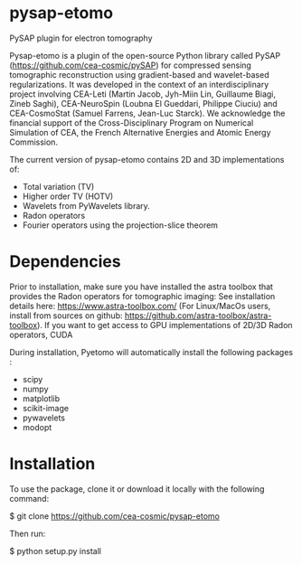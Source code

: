 # pysap-etomo
PySAP plugin for electron tomography

Pysap-etomo is a plugin of the open-source Python library called PySAP (https://github.com/cea-cosmic/pySAP)
for compressed sensing tomographic reconstruction using gradient-based and wavelet-based
regularizations.
It was developed in the context of an interdisciplinary project involving CEA-Leti
(Martin Jacob, Jyh-Miin Lin, Guillaume Biagi, Zineb Saghi), CEA-NeuroSpin
(Loubna El Gueddari, Philippe Ciuciu) and CEA-CosmoStat (Samuel Farrens,
  Jean-Luc Starck). We acknowledge the financial support of the Cross-Disciplinary
  Program on Numerical Simulation of CEA, the French Alternative Energies and
  Atomic Energy Commission.

The current version of pysap-etomo contains 2D and 3D implementations of:

- Total variation (TV)
- Higher order TV (HOTV)
- Wavelets from PyWavelets library.
- Radon operators
- Fourier operators using the projection-slice theorem


# Dependencies
Prior to installation, make sure you have installed the astra toolbox that provides
the Radon operators for tomographic imaging: See installation details here:
https://www.astra-toolbox.com/ (For Linux/MacOs users,  install from sources on
  github: https://github.com/astra-toolbox/astra-toolbox). If you want to get
  access to GPU implementations of 2D/3D Radon operators, CUDA

During installation, Pyetomo will automatically install the following packages :
 - scipy
 - numpy
 - matplotlib
 - scikit-image
 - pywavelets
 - modopt


# Installation

To use the package, clone it or download it locally with the following command:

$ git clone https://github.com/cea-cosmic/pysap-etomo

Then run:

$ python setup.py install
